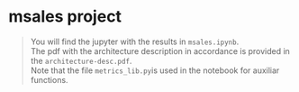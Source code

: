 # msales project
> You will find the jupyter with the results in `msales.ipynb`.  
> The pdf with the architecture description in accordance is provided in the `architecture-desc.pdf`.  
> Note that the file `metrics_lib.py`is used in the notebook for auxiliar functions.
